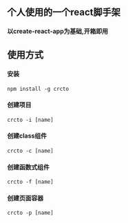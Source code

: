 ## 个人使用的一个react脚手架
#### 以create-react-app为基础,开箱即用

## 使用方式
#### 安装
`npm install -g crcto`

#### 创建项目
`crcto -i [name]`
#### 创建class组件
`crcto -c [name]`
#### 创建函数式组件
`crcto -f [name]`
#### 创建页面容器
`crcto -p [name]`

